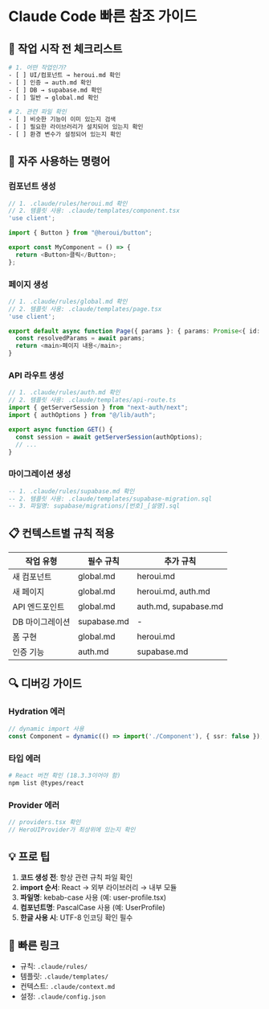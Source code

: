 # Claude Code 빠른 참조 가이드

## 🎯 작업 시작 전 체크리스트

```bash
# 1. 어떤 작업인가?
- [ ] UI/컴포넌트 → heroui.md 확인
- [ ] 인증 → auth.md 확인
- [ ] DB → supabase.md 확인
- [ ] 일반 → global.md 확인

# 2. 관련 파일 확인
- [ ] 비슷한 기능이 이미 있는지 검색
- [ ] 필요한 라이브러리가 설치되어 있는지 확인
- [ ] 환경 변수가 설정되어 있는지 확인
```

## 🚀 자주 사용하는 명령어

### 컴포넌트 생성
```typescript
// 1. .claude/rules/heroui.md 확인
// 2. 템플릿 사용: .claude/templates/component.tsx
'use client';

import { Button } from "@heroui/button";

export const MyComponent = () => {
  return <Button>클릭</Button>;
};
```

### 페이지 생성
```typescript
// 1. .claude/rules/global.md 확인
// 2. 템플릿 사용: .claude/templates/page.tsx
'use client';

export default async function Page({ params }: { params: Promise<{ id: string }> }) {
  const resolvedParams = await params;
  return <main>페이지 내용</main>;
}
```

### API 라우트 생성
```typescript
// 1. .claude/rules/auth.md 확인
// 2. 템플릿 사용: .claude/templates/api-route.ts
import { getServerSession } from "next-auth/next";
import { authOptions } from "@/lib/auth";

export async function GET() {
  const session = await getServerSession(authOptions);
  // ...
}
```

### 마이그레이션 생성
```sql
-- 1. .claude/rules/supabase.md 확인
-- 2. 템플릿 사용: .claude/templates/supabase-migration.sql
-- 3. 파일명: supabase/migrations/[번호]_[설명].sql
```

## 📋 컨텍스트별 규칙 적용

| 작업 유형 | 필수 규칙 | 추가 규칙 |
|---------|----------|----------|
| 새 컴포넌트 | global.md | heroui.md |
| 새 페이지 | global.md | heroui.md, auth.md |
| API 엔드포인트 | global.md | auth.md, supabase.md |
| DB 마이그레이션 | supabase.md | - |
| 폼 구현 | global.md | heroui.md |
| 인증 기능 | auth.md | supabase.md |

## 🔍 디버깅 가이드

### Hydration 에러
```typescript
// dynamic import 사용
const Component = dynamic(() => import('./Component'), { ssr: false });
```

### 타입 에러
```bash
# React 버전 확인 (18.3.3이어야 함)
npm list @types/react
```

### Provider 에러
```typescript
// providers.tsx 확인
// HeroUIProvider가 최상위에 있는지 확인
```

## 💡 프로 팁

1. **코드 생성 전**: 항상 관련 규칙 파일 확인
2. **import 순서**: React → 외부 라이브러리 → 내부 모듈
3. **파일명**: kebab-case 사용 (예: user-profile.tsx)
4. **컴포넌트명**: PascalCase 사용 (예: UserProfile)
5. **한글 사용 시**: UTF-8 인코딩 확인 필수

## 🔗 빠른 링크

- 규칙: `.claude/rules/`
- 템플릿: `.claude/templates/`
- 컨텍스트: `.claude/context.md`
- 설정: `.claude/config.json`